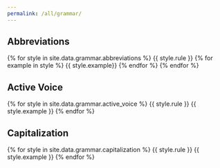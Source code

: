```yaml
---
permalink: /all/grammar/
---
```

## Abbreviations
{% for style in site.data.grammar.abbreviations %}
  {{ style.rule }}
  {% for example in style %}
    {{ style.example}}
  {% endfor %}
{% endfor %}

## Active Voice
{% for style in site.data.grammar.active_voice %}
  {{ style.rule }}
  {{ style.example }}
{% endfor %}

## Capitalization
{% for style in site.data.grammar.capitalization %}
  {{ style.rule }}
  {{ style.example }}
{% endfor %}
